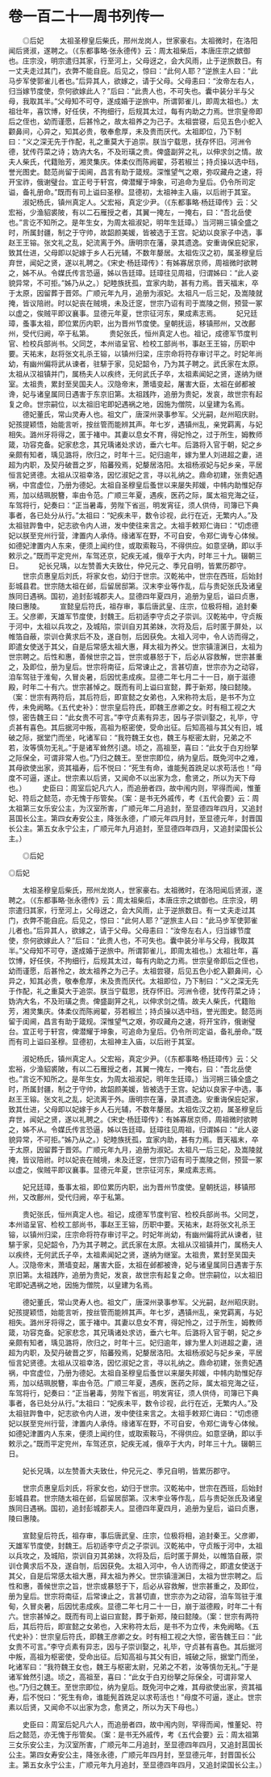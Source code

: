 # 卷一百二十一周书列传一

　　◎后妃 　　太祖圣穆皇后柴氏，邢州龙岗人，世家豪右。太祖微时，在洛阳闻后贤淑，遂聘之。（《东都事略·张永德传》云：周太祖柴后，本唐庄宗之嫔御也。庄宗没，明宗遣归其家，行至河上，父母迓之，会大风雨，止于逆旅数日。有一丈夫走过其门，衣弊不能自庇。后见之，惊曰：“此何人耶？”逆旅主人曰：“此马步军使郭雀儿者也。”后异其人，欲嫁之，请于父母。父母恚曰：“汝帝左右人，归当嫁节度使，奈何欲嫁此人？”后曰：“此贵人也，不可失也。囊中装分半与父母，我取其半。”父母知不可夺，遂成婚于逆旅中。所谓郭雀儿，即周太祖也。）太祖壮年，喜饮博，好任侠，不拘细行，后规其太过，每有内助之力焉。世宗皇帝即后之侄也，幼而谨愿，后甚怜之，故太祖养之为己子。太祖尝寝，后见五色小蛇入颧鼻间，心异之，知其必贵，敬奉愈厚，未及贵而厌代。太祖即位，乃下制曰：“义之深无先于作配，礼之重莫大于追崇。朕当宁载思，抚存怀旧。河洲令德，犹传荇菜之诗；妫汭大名，不及珩璜之贵。俾盛副笄之礼，以伸求剑之情。故夫人柴氏，代籍贻芳，湘灵集庆。体柔仪而陈阙翟，芬若椒兰；持贞操以选中珰，誉光图史。懿范尚留于闺阃，昌言有助于箴规。深惟望气之艰，弥叹藏舟之速，将开宝祚，俄谢璧台。宜正号于轩宫，俾潜耀于坤象，可追命为皇后。仍令所司定谥，备礼册命。”既而有司上谥曰圣穆。显德初，太祖神主入庙，以后祔于其室。 　　淑妃杨氏，镇州真定人。父宏裕，真定少尹。（《东都事略·杨廷璋传》云：父宏裕，少渔貂裘陂，有以二石雁授之者，其翼一掩左，一掩右，曰：“吾北岳使也。”言讫不知所之。是年生女，为周太祖淑妃，明年生廷璋。）当河朔三镇全盛之时，所属封疆，制之于守帅，故韶颜美媛，皆被选于王宫。妃幼以良家子中选，事赵王王镕。张文礼之乱，妃流离于外。唐明宗在藩，录其遗逸。安重诲保庇妃家，致其仕进，父母即以妃嫁于乡人石光辅，不数年嫠居。太祖佐汉之初，属圣穆皇后弃世，闻妃之贤，遂以礼聘之。《宋史·杨廷璋传》：有姊寡居京师，周祖微时欲聘之，姊不从。令媒氏传言恐逼，姊以告廷璋。廷璋往见周祖，归谓姊曰：“此人姿貌异常，不可拒。”姊乃从之。）妃睦族抚孤，宜家内助，甚有力焉。晋天福末，卒于太原，因留葬于晋郊。广顺元年九月，追册为淑妃。太祖凡一后三妃，及嵩陵就掩，皆议陪祔。时以妃丧在贼境，未及迁窆，世宗乃诏有司于嵩陵之侧，预营一冢以虚之，俟贼平即议襄事。显德元年夏，世宗征河东，果成素志焉。 　　妃兄廷璋，蚤事太祖，即位累历内职，出为晋州节度使。皇朝抚运，移镇邢州，又改鄜州，受代归阙，卒于私第。 　　贵妃张氏，恒州真定人也。祖记，成德军节度判官、检校兵部尚书。父同芝，本州谘呈官、检校工部尚书，事赵王王镕，历职中要。天祐末，赵将张文礼杀王镕，以镇州归梁，庄宗命将符存审讨平之。时妃年尚幼，有幽州偏将武从谏者，驻騑于家，见妃韶令，乃为其子聘之。武氏家在太原。太祖从汉祖镇并门，属杨夫人以疾终，无何武氏子卒，太祖素闻妃之贤，遂纳为继室。太祖贵，累封至吴国夫人。汉隐帝末，萧墙变起，屠害大臣，太祖在邺都被谗，妃与诸皇属同日遇害于东京旧第。太祖践阼，追册为贵妃，发哀，故世宗有起复之命。世宗嗣位，以太祖旧宅即妃遇祸之地，因施为僧院，以皇建为名焉。 　　德妃董氏，常山灵寿人也。祖文广，唐深州录事参军。父光嗣，赵州昭庆尉。妃孩提颖悟，始能言听，按丝管而能辨其声。年七岁，遇镇州乱，亲党羁离，与妃相失。潞州牙将得之，匿于褚中。其妻以息女不育，得妃怜之，过于所生，姆教师箴，功容克备。妃家悲念，其兄瑀诸处求访，垂六七年。后潞将入官于朝，妃之乡亲颇有知者，瑀见潞将，欣归之，时年十三。妃归逾年，嫁为里人刘进超之妻，进超为内职，及契丹破晋之岁，陷蕃殁焉，妃嫠居洛阳。太祖杨淑妃与妃乡亲，平居恒言妃贤德。太祖从汉祖幸洛，因忆淑妃之言，寻以礼纳之。鼎命初建，张贵妃遇祸，中宫虚位，乃册为德妃。太祖自圣穆皇后蚤世以来屡失邦媛，中帏内助惟妃存焉，加以结珮脱簪，率由令范。广顺三年夏，遇疾，医药之际，属太祖兖海之征，车驾将行，妃奏曰：“正当暑毒，劳陛下省巡，明发宵征，须人供侍，司簿已下典事者，各已处分从行。”太祖曰：“妃疾未平，数令诊视，此行在近，无繁内人。”及太祖驻跸鲁中，妃志欲令内人进，发中使往来言之。太祖手敕郑仁诲曰：“切虑德妃以朕至兖州行营，津置内人承侍。缘诸军在野，不可自安，令郑仁诲专心体候。如德妃津置内人东来，便须上闻约住，或取索鞍马，不得供应。如意坚确，即以手敕示之。”既而平定兖州，车驾还京，妃疾无减，俄卒于大内，时年三十九。辍朝三日。 　　妃长兄瑀，以左赞善大夫致仕，仲兄元之、季兄自明，皆累历郡守。 　　世宗贞惠皇后刘氏，将家女也，幼归于世宗。汉乾祐中，世宗在西班，后始封彭城县君。世宗随太祖在邺，后留居邸第。汉末李业等作乱，后与贵妃张氏及诸皇族同日遇祸。国初，追封彭城郡夫人。显德四年夏四月，追册为皇后，谥曰贞惠，陵曰惠陵。 　　宣懿皇后符氏，祖存审，事后唐武皇、庄宗，位极将相，追封秦王。父彦卿，天雄军节度使，封魏王。后初适李守贞之子崇训。汉乾祐中，守贞叛于河中，太祖以兵攻之，及城陷，崇训自刃其弟妹，次将及后，后时匿于屏处，以帷箔自蔽，崇训仓黄求后不及，遂自刎，后因获免。太祖入河中，令人访而得之，即遣女使送于其父，自是后常感太祖大惠，拜太祖为养父。世宗镇澶渊日，太祖为世宗聘之。后性和惠，善候世宗之旨，世宗或暴怒于下，后必从容救解，世宗甚重之，及即位，册为皇后。世宗将南征，后常谏止之，言甚切直，世宗亦为之动容，洎车驾驻于淮甸，久冒炎暑，后因忧恚成疾。显德二年七月二十一日，崩于滋德殿，时年二十有六。世宗甚悼之。既而有司上谥曰宣懿，葬于新郑，陵曰懿陵。（案：世宗有两符后，其后符后，即宣懿之女弟也，入宋称符太后，是书不为立传，未免阙略。《五代史补》：世宗皇后符氏，即魏王彦卿之女。时有相工视之大惊，密告魏王曰：“此女贵不可言。”李守贞素有异志，因与子崇训娶之，礼毕，守贞甚有喜色。其后据河中叛，高祖为枢密使，受命出征。后知高祖与其父有旧，城破之际，据堂门而坐，叱诸军曰：“我符魏王女也，魏王与枢密太尉，兄弟之不若，汝等慎勿无礼。”于是诸军耸然引退。顷之，高祖至，喜曰：“此女于白刃纷拏之际保全，可谓非常人也。”乃归之魏王。至世宗即位，纳为皇后。既免河中之难，其母欲使出家，资其福寿，后不悦曰：“死生有命，谁能髡首跣足以求苟活也！”母度不可逼，遂止。世宗素以后贤，又闻命不以出家为念，愈贤之，所以为天下母也。） 　　史臣曰：周室后妃凡六人，而追册者四，故中闱内则，罕得而闻，惟董妃、符后之懿范，亦无愧于彤管矣。（案：是书无外戚传，考《五代会要》云：周太祖第三女乐安公主，为汉室所害，广顺元年二月追封，至显德四年四月，又追封莒国长公主。第四女寿安公主，降张永德，广顺元年四月封，至显德元年，封晋国长公主。第五女永宁公主，广顺元年九月追封，至显德四年四月，又追封梁国长公主。）

　　◎后妃

◎后妃

　　太祖圣穆皇后柴氏，邢州龙岗人，世家豪右。太祖微时，在洛阳闻后贤淑，遂聘之。（《东都事略·张永德传》云：周太祖柴后，本唐庄宗之嫔御也。庄宗没，明宗遣归其家，行至河上，父母迓之，会大风雨，止于逆旅数日。有一丈夫走过其门，衣弊不能自庇。后见之，惊曰：“此何人耶？”逆旅主人曰：“此马步军使郭雀儿者也。”后异其人，欲嫁之，请于父母。父母恚曰：“汝帝左右人，归当嫁节度使，奈何欲嫁此人？”后曰：“此贵人也，不可失也。囊中装分半与父母，我取其半。”父母知不可夺，遂成婚于逆旅中。所谓郭雀儿，即周太祖也。）太祖壮年，喜饮博，好任侠，不拘细行，后规其太过，每有内助之力焉。世宗皇帝即后之侄也，幼而谨愿，后甚怜之，故太祖养之为己子。太祖尝寝，后见五色小蛇入颧鼻间，心异之，知其必贵，敬奉愈厚，未及贵而厌代。太祖即位，乃下制曰：“义之深无先于作配，礼之重莫大于追崇。朕当宁载思，抚存怀旧。河洲令德，犹传荇菜之诗；妫汭大名，不及珩璜之贵。俾盛副笄之礼，以伸求剑之情。故夫人柴氏，代籍贻芳，湘灵集庆。体柔仪而陈阙翟，芬若椒兰；持贞操以选中珰，誉光图史。懿范尚留于闺阃，昌言有助于箴规。深惟望气之艰，弥叹藏舟之速，将开宝祚，俄谢璧台。宜正号于轩宫，俾潜耀于坤象，可追命为皇后。仍令所司定谥，备礼册命。”既而有司上谥曰圣穆。显德初，太祖神主入庙，以后祔于其室。

　　淑妃杨氏，镇州真定人。父宏裕，真定少尹。（《东都事略·杨廷璋传》云：父宏裕，少渔貂裘陂，有以二石雁授之者，其翼一掩左，一掩右，曰：“吾北岳使也。”言讫不知所之。是年生女，为周太祖淑妃，明年生廷璋。）当河朔三镇全盛之时，所属封疆，制之于守帅，故韶颜美媛，皆被选于王宫。妃幼以良家子中选，事赵王王镕。张文礼之乱，妃流离于外。唐明宗在藩，录其遗逸。安重诲保庇妃家，致其仕进，父母即以妃嫁于乡人石光辅，不数年嫠居。太祖佐汉之初，属圣穆皇后弃世，闻妃之贤，遂以礼聘之。《宋史·杨廷璋传》：有姊寡居京师，周祖微时欲聘之，姊不从。令媒氏传言恐逼，姊以告廷璋。廷璋往见周祖，归谓姊曰：“此人姿貌异常，不可拒。”姊乃从之。）妃睦族抚孤，宜家内助，甚有力焉。晋天福末，卒于太原，因留葬于晋郊。广顺元年九月，追册为淑妃。太祖凡一后三妃，及嵩陵就掩，皆议陪祔。时以妃丧在贼境，未及迁窆，世宗乃诏有司于嵩陵之侧，预营一冢以虚之，俟贼平即议襄事。显德元年夏，世宗征河东，果成素志焉。

　　妃兄廷璋，蚤事太祖，即位累历内职，出为晋州节度使。皇朝抚运，移镇邢州，又改鄜州，受代归阙，卒于私第。

　　贵妃张氏，恒州真定人也。祖记，成德军节度判官、检校兵部尚书。父同芝，本州谘呈官、检校工部尚书，事赵王王镕，历职中要。天祐末，赵将张文礼杀王镕，以镇州归梁，庄宗命将符存审讨平之。时妃年尚幼，有幽州偏将武从谏者，驻騑于家，见妃韶令，乃为其子聘之。武氏家在太原。太祖从汉祖镇并门，属杨夫人以疾终，无何武氏子卒，太祖素闻妃之贤，遂纳为继室。太祖贵，累封至吴国夫人。汉隐帝末，萧墙变起，屠害大臣，太祖在邺都被谗，妃与诸皇属同日遇害于东京旧第。太祖践阼，追册为贵妃，发哀，故世宗有起复之命。世宗嗣位，以太祖旧宅即妃遇祸之地，因施为僧院，以皇建为名焉。

　　德妃董氏，常山灵寿人也。祖文广，唐深州录事参军。父光嗣，赵州昭庆尉。妃孩提颖悟，始能言听，按丝管而能辨其声。年七岁，遇镇州乱，亲党羁离，与妃相失。潞州牙将得之，匿于褚中。其妻以息女不育，得妃怜之，过于所生，姆教师箴，功容克备。妃家悲念，其兄瑀诸处求访，垂六七年。后潞将入官于朝，妃之乡亲颇有知者，瑀见潞将，欣归之，时年十三。妃归逾年，嫁为里人刘进超之妻，进超为内职，及契丹破晋之岁，陷蕃殁焉，妃嫠居洛阳。太祖杨淑妃与妃乡亲，平居恒言妃贤德。太祖从汉祖幸洛，因忆淑妃之言，寻以礼纳之。鼎命初建，张贵妃遇祸，中宫虚位，乃册为德妃。太祖自圣穆皇后蚤世以来屡失邦媛，中帏内助惟妃存焉，加以结珮脱簪，率由令范。广顺三年夏，遇疾，医药之际，属太祖兖海之征，车驾将行，妃奏曰：“正当暑毒，劳陛下省巡，明发宵征，须人供侍，司簿已下典事者，各已处分从行。”太祖曰：“妃疾未平，数令诊视，此行在近，无繁内人。”及太祖驻跸鲁中，妃志欲令内人进，发中使往来言之。太祖手敕郑仁诲曰：“切虑德妃以朕至兖州行营，津置内人承侍。缘诸军在野，不可自安，令郑仁诲专心体候。如德妃津置内人东来，便须上闻约住，或取索鞍马，不得供应。如意坚确，即以手敕示之。”既而平定兖州，车驾还京，妃疾无减，俄卒于大内，时年三十九。辍朝三日。

　　妃长兄瑀，以左赞善大夫致仕，仲兄元之、季兄自明，皆累历郡守。

　　世宗贞惠皇后刘氏，将家女也，幼归于世宗。汉乾祐中，世宗在西班，后始封彭城县君。世宗随太祖在邺，后留居邸第。汉末李业等作乱，后与贵妃张氏及诸皇族同日遇祸。国初，追封彭城郡夫人。显德四年夏四月，追册为皇后，谥曰贞惠，陵曰惠陵。

　　宣懿皇后符氏，祖存审，事后唐武皇、庄宗，位极将相，追封秦王。父彦卿，天雄军节度使，封魏王。后初适李守贞之子崇训。汉乾祐中，守贞叛于河中，太祖以兵攻之，及城陷，崇训自刃其弟妹，次将及后，后时匿于屏处，以帷箔自蔽，崇训仓黄求后不及，遂自刎，后因获免。太祖入河中，令人访而得之，即遣女使送于其父，自是后常感太祖大惠，拜太祖为养父。世宗镇澶渊日，太祖为世宗聘之。后性和惠，善候世宗之旨，世宗或暴怒于下，后必从容救解，世宗甚重之，及即位，册为皇后。世宗将南征，后常谏止之，言甚切直，世宗亦为之动容，洎车驾驻于淮甸，久冒炎暑，后因忧恚成疾。显德二年七月二十一日，崩于滋德殿，时年二十有六。世宗甚悼之。既而有司上谥曰宣懿，葬于新郑，陵曰懿陵。（案：世宗有两符后，其后符后，即宣懿之女弟也，入宋称符太后，是书不为立传，未免阙略。《五代史补》：世宗皇后符氏，即魏王彦卿之女。时有相工视之大惊，密告魏王曰：“此女贵不可言。”李守贞素有异志，因与子崇训娶之，礼毕，守贞甚有喜色。其后据河中叛，高祖为枢密使，受命出征。后知高祖与其父有旧，城破之际，据堂门而坐，叱诸军曰：“我符魏王女也，魏王与枢密太尉，兄弟之不若，汝等慎勿无礼。”于是诸军耸然引退。顷之，高祖至，喜曰：“此女于白刃纷拏之际保全，可谓非常人也。”乃归之魏王。至世宗即位，纳为皇后。既免河中之难，其母欲使出家，资其福寿，后不悦曰：“死生有命，谁能髡首跣足以求苟活也！”母度不可逼，遂止。世宗素以后贤，又闻命不以出家为念，愈贤之，所以为天下母也。）

　　史臣曰：周室后妃凡六人，而追册者四，故中闱内则，罕得而闻，惟董妃、符后之懿范，亦无愧于彤管矣。（案：是书无外戚传，考《五代会要》云：周太祖第三女乐安公主，为汉室所害，广顺元年二月追封，至显德四年四月，又追封莒国长公主。第四女寿安公主，降张永德，广顺元年四月封，至显德元年，封晋国长公主。第五女永宁公主，广顺元年九月追封，至显德四年四月，又追封梁国长公主。）